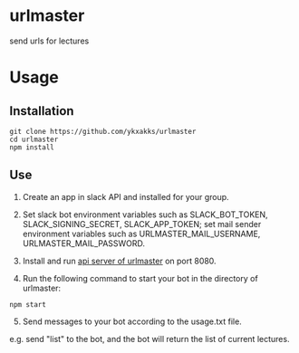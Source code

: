 # urlmaster
send urls for lectures

# Usage

## Installation

```console
git clone https://github.com/ykxakks/urlmaster
cd urlmaster
npm install 
```

## Use

1. Create an app in slack API and installed for your group.

2. Set slack bot environment variables such as SLACK_BOT_TOKEN, SLACK_SIGNING_SECRET, SLACK_APP_TOKEN; set mail sender environment variables such as URLMASTER_MAIL_USERNAME, URLMASTER_MAIL_PASSWORD.

3. Install and run [api server of urlmaster](https://github.com/ykxakks/urlmaster-api-server) on port 8080.

4. Run the following command to start your bot in the directory of urlmaster:
```console
npm start
```

5. Send messages to your bot according to the usage.txt file.

e.g. send "list" to the bot, and the bot will return the list of current lectures.
